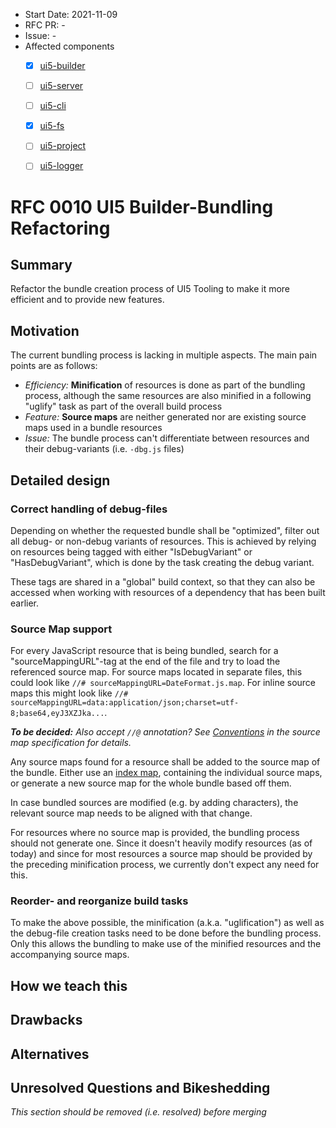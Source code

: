 - Start Date: 2021-11-09
- RFC PR: -
- Issue: -
- Affected components <!-- Check affected components by writing an "X" into the brackets -->
    + [x] [ui5-builder](https://github.com/SAP/ui5-builder)
    + [ ] [ui5-server](https://github.com/SAP/ui5-server)
    + [ ] [ui5-cli](https://github.com/SAP/ui5-cli)
    + [x] [ui5-fs](https://github.com/SAP/ui5-fs)
    + [ ] [ui5-project](https://github.com/SAP/ui5-project)
    + [ ] [ui5-logger](https://github.com/SAP/ui5-logger)


# RFC 0010 UI5 Builder-Bundling Refactoring

## Summary

Refactor the bundle creation process of UI5 Tooling to make it more efficient and to provide new features.

## Motivation

The current bundling process is lacking in multiple aspects. The main pain points are as follows:

- *Efficiency:* **Minification** of resources is done as part of the bundling process, although the same resources are also minified in a following "uglify" task as part of the overall build process
- *Feature:* **Source maps** are neither generated nor are existing source maps used in a bundle resources
- *Issue:* The bundle process can't differentiate between resources and their debug-variants (i.e. `-dbg.js` files)

<!-- 
    Why are we doing this? What use cases does it support? What is the expected outcome?

    Please focus on explaining the motivation so that if this RFC is not accepted, the motivation could be used to develop alternative solutions. In other words, enumerate the constraints you are trying to solve without coupling them too closely to the solution you have in mind.
-->

## Detailed design

### Correct handling of debug-files

Depending on whether the requested bundle shall be "optimized", filter out all debug- or non-debug variants of resources. This is achieved by relying on resources being tagged with either "IsDebugVariant" or "HasDebugVariant", which is done by the task creating the debug variant.

These tags are shared in a "global" build context, so that they can also be accessed when working with resources of a dependency that has been built earlier.

### Source Map support

For every JavaScript resource that is being bundled, search for a "sourceMappingURL"-tag at the end of the file and try to load the referenced source map. For source maps located in separate files, this could look like `//# sourceMappingURL=DateFormat.js.map`. For inline source maps this might look like `//# sourceMappingURL=data:application/json;charset=utf-8;base64,eyJ3XZJka...`.

_**To be decided:** Also accept `//@` annotation? See [Conventions](http://sourcemaps.info/spec.html#h.lmz475t4mvbx) in the source map specification for details._

Any source maps found for a resource shall be added to the source map of the bundle. Either use an [index map](http://sourcemaps.info/spec.html#h.535es3xeprgt), containing the individual source maps, or generate a new source map for the whole bundle based off them.

In case bundled sources are modified (e.g. by adding characters), the relevant source map needs to be aligned with that change.

For resources where no source map is provided, the bundling process should not generate one. Since it doesn't heavily modify resources (as of today) and since for most resources a source map should be provided by the preceding minification process, we currently don't expect any need for this.


### Reorder- and reorganize build tasks
To make the above possible, the minification (a.k.a. "uglification") as well as the debug-file creation tasks need to be done before the bundling process. Only this allows the bundling to make use of the minified resources and the accompanying source maps.


<!--
    This is the bulk of the RFC. Explain the design in enough detail for somebody familiar with the UI5 Tooling to understand, and for somebody familiar with the implementation to implement. This should get into specifics and corner-cases, and include examples of how the feature is used. Any new terminology should be defined here.
 -->

## How we teach this

<!--
    What names and terminology work best for these concepts and why? How is this idea best presented?

    Would the acceptance of this proposal mean the UI5 Tooling or any of its sub-components documentation must be re-organized or altered?

    How should this feature be introduced and taught to existing UI5 Tooling users?
-->

## Drawbacks

<!--
    Why should we not do this? Please consider the impact on teaching people to use the UI5 Tooling, on the integration of this feature with existing and planned features, on the impact of churn on existing users.

    There are trade-offs to choosing any path, please attempt to identify them here.
-->

## Alternatives


<!-- What other designs have been considered? What is the impact of not doing this? -->

## Unresolved Questions and Bikeshedding
*This section should be removed (i.e. resolved) before merging*

<!-- 
    Optional, but suggested for first drafts. What parts of the design are still TBD? Are there any second priority decisions left to be made?
-->


